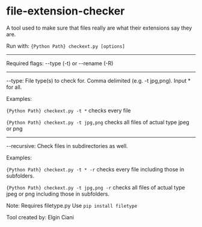 # file-extension-checker
A tool used to make sure that files really are what their extensions say they are.

Run with: `{Python Path} checkext.py [options]`

*****

Required flags: --type (-t) or --rename (-R)

*****

--type: File type(s) to check for. Comma delimited (e.g. -t jpg,png). Input * for all.

Examples:

`{Python Path} checkext.py -t *` checks every file

`{Python Path} checkext.py -t jpg,png` checks all files of actual type jpeg or png

*****

--recursive: Check files in subdirectories as well.

Examples:

`{Python Path} checkext.py -t * -r` checks every file including those in subfolders.

`{Python Path} checkext.py -t jpg,png -r` checks all files of actual type jpeg or png including those in subfolders.

Note: Requires filetype.py
Use `pip install filetype`

Tool created by: Elgin Ciani
